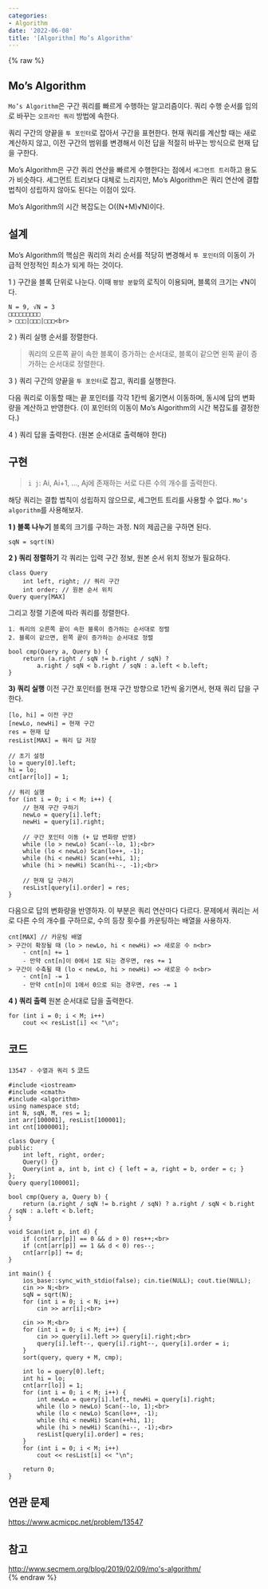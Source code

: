 ```yaml
---
categories:
- Algorithm
date: '2022-06-08'
title: '[Algorithm] Mo’s Algorithm'
---
```


{% raw %}
## Mo’s Algorithm
`Mo’s Algorithm`은 구간 쿼리를 빠르게 수행하는 알고리즘이다. 쿼리 수행 순서를 임의로 바꾸는 `오프라인 쿼리` 방법에 속한다.

쿼리 구간의 양끝을 `투 포인터`로 잡아서 구간을 표현한다. 현재 쿼리를 계산할 때는 새로 계산하지 않고, 이전 구간의 범위를 변경해서 이전 답을 적절히 바꾸는 방식으로 현재 답을 구한다.

Mo’s Algorithm은 구간 쿼리 연산을 빠르게 수행한다는 점에서 `세그먼트 트리`하고 용도가 비슷하다. 세그먼트 트리보다 대체로 느리지만, Mo’s Algorithm은 쿼리 연산에 결합법칙이 성립하지 않아도 된다는 이점이 있다.

Mo’s Algorithm의 시간 복잡도는 O((N+M)√N)이다.

## 설계
Mo’s Algorithm의 핵심은 쿼리의 처리 순서를 적당히 변경해서 `투 포인터`의 이동이 가급적 안정적인 최소가 되게 하는 것이다.

1 ) 구간을 블록 단위로 나눈다. 이때 `평방 분할`의 로직이 이용되며, 블록의 크기는 √N이다.
```
N = 9, √N = 3
□□□□□□□□□
> □□□|□□□|□□□<br>
```

2 ) 쿼리 실행 순서를 정렬한다.
> 쿼리의 오른쪽 끝이 속한 블록이 증가하는 순서대로, 블록이 같으면 왼쪽 끝이 증가하는 순서대로 정렬한다.<br>

3 ) 쿼리 구간의 양끝을 `투 포인터`로 잡고, 쿼리를 실행한다.

다음 쿼리로 이동할 때는 끝 포인터를 각각 1칸씩 옮기면서 이동하며, 동시에 답의 변화량을 계산하고 반영한다. (이 포인터의 이동이 Mo’s Algorithm의 시간 복잡도를 결정한다.)

4 ) 쿼리 답을 출력한다. (원본 순서대로 출력해야 한다)

## 구현
> `i j`: Ai, Ai+1, ..., Aj에 존재하는 서로 다른 수의 개수를 출력한다.<br>

해당 쿼리는 결합 법칙이 성립하지 않으므로, 세그먼트 트리를 사용할 수 없다. `Mo’s algorithm`를 사용해보자.

**1 ) 블록 나누기**
블록의 크기를 구하는 과정. N의 제곱근을 구하면 된다.
```
sqN = sqrt(N)
```

**2 ) 쿼리 정렬하기**
각 쿼리는 입력 구간 정보, 원본 순서 위치 정보가 필요하다.
```
class Query
	int left, right; // 쿼리 구간
	int order; // 원본 순서 위치
Query query[MAX]
```

그리고 정렬 기준에 따라 쿼리를 정렬한다.
```
1. 쿼리의 오른쪽 끝이 속한 블록이 증가하는 순서대로 정렬
2. 블록이 같으면, 왼쪽 끝이 증가하는 순서대로 정렬

bool cmp(Query a, Query b) {
	return (a.right / sqN != b.right / sqN) ? 
		a.right / sqN < b.right / sqN : a.left < b.left;
}
```

**3) 쿼리 실행**
이전 구간 포인터를 현재 구간 방향으로 1칸씩 옮기면서, 현재 쿼리 답을 구한다.
```
[lo, hi] = 이전 구간
[newLo, newHi] = 현재 구간
res = 현재 답
resList[MAX] = 쿼리 답 저장

// 초기 설정
lo = query[0].left;
hi = lo;
cnt[arr[lo]] = 1;

// 쿼리 실행
for (int i = 0; i < M; i++) {
	// 현재 구간 구하기
	newLo = query[i].left;
	newHi = query[i].right;

	// 구간 포인터 이동 (+ 답 변화량 반영)
	while (lo > newLo) Scan(--lo, 1);<br>
	while (lo < newLo) Scan(lo++, -1);
	while (hi < newHi) Scan(++hi, 1);
	while (hi > newHi) Scan(hi--, -1);<br>

	// 현재 답 구하기
	resList[query[i].order] = res;
}
```

다음으로 답의 변화량을 반영하자. 이 부분은 쿼리 연산마다 다르다. 문제에서 쿼리는 서로 다른 수의 개수를 구하므로, 수의 등장 횟수를 카운팅하는 배열을 사용하자.
```
cnt[MAX] // 카운팅 배열
> 구간이 확장될 때 (lo > newLo, hi < newHi) => 새로운 수 n<br>
	- cnt[n] += 1
	- 만약 cnt[n]이 0에서 1로 되는 경우면, res += 1
> 구간이 수축될 때 (lo < newLo, hi > newHi) => 새로운 수 n<br>
	- cnt[n] -= 1
	- 만약 cnt[n]이 1에서 0으로 되는 경우면, res -= 1
```

**4 ) 쿼리 출력**
원본 순서대로 답을 출력한다.
```
for (int i = 0; i < M; i++)
	cout << resList[i] << "\n";
```

## 코드
`13547 - 수열과 쿼리 5` 코드
```
#include <iostream>
#include <cmath>
#include <algorithm>
using namespace std;
int N, sqN, M, res = 1;
int arr[100001], resList[100001];
int cnt[1000001];

class Query {
public:
	int left, right, order;
	Query() {}
	Query(int a, int b, int c) { left = a, right = b, order = c; }
};
Query query[100001];

bool cmp(Query a, Query b) {
	return (a.right / sqN != b.right / sqN) ? a.right / sqN < b.right / sqN : a.left < b.left;
}

void Scan(int p, int d) {
	if (cnt[arr[p]] == 0 && d > 0) res++;<br>
	if (cnt[arr[p]] == 1 && d < 0) res--;
	cnt[arr[p]] += d;
}

int main() {
	ios_base::sync_with_stdio(false); cin.tie(NULL); cout.tie(NULL);
	cin >> N;<br>
	sqN = sqrt(N);
	for (int i = 0; i < N; i++)
		cin >> arr[i];<br>

	cin >> M;<br>
	for (int i = 0; i < M; i++) {
		cin >> query[i].left >> query[i].right;<br>
		query[i].left--, query[i].right--, query[i].order = i;
	}
	sort(query, query + M, cmp);

	int lo = query[0].left;
	int hi = lo;
	cnt[arr[lo]] = 1;
	for (int i = 0; i < M; i++) {
		int newLo = query[i].left, newHi = query[i].right;
		while (lo > newLo) Scan(--lo, 1);<br>
		while (lo < newLo) Scan(lo++, -1);
		while (hi < newHi) Scan(++hi, 1);
		while (hi > newHi) Scan(hi--, -1);<br>
		resList[query[i].order] = res;
	}
	for (int i = 0; i < M; i++)
		cout << resList[i] << "\n";

	return 0;
}
```

## 연관 문제
https://www.acmicpc.net/problem/13547<br>

## 참고
http://www.secmem.org/blog/2019/02/09/mo's-algorithm/<br>
{% endraw %}